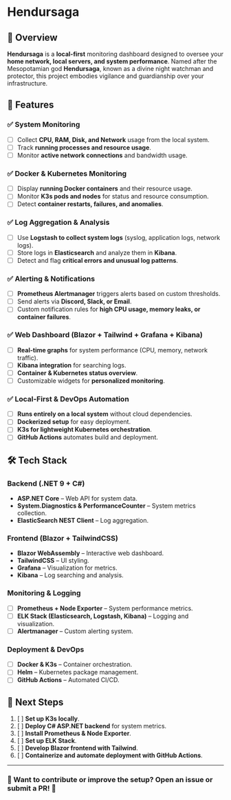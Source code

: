 # Hendursaga

## 📌 Overview
**Hendursaga** is a **local-first** monitoring dashboard designed to oversee your **home network, local servers, and system performance**. Named after the Mesopotamian god **Hendursaga**, known as a divine night watchman and protector, this project embodies vigilance and guardianship over your infrastructure.

## 🚀 Features
### ✅ System Monitoring
- [ ] Collect **CPU, RAM, Disk, and Network** usage from the local system.
- [ ] Track **running processes and resource usage**.
- [ ] Monitor **active network connections** and bandwidth usage.

### ✅ Docker & Kubernetes Monitoring
- [ ] Display **running Docker containers** and their resource usage.
- [ ] Monitor **K3s pods and nodes** for status and resource consumption.
- [ ] Detect **container restarts, failures, and anomalies**.

### ✅ Log Aggregation & Analysis
- [ ] Use **Logstash to collect system logs** (syslog, application logs, network logs).
- [ ] Store logs in **Elasticsearch** and analyze them in **Kibana**.
- [ ] Detect and flag **critical errors and unusual log patterns**.

### ✅ Alerting & Notifications
- [ ] **Prometheus Alertmanager** triggers alerts based on custom thresholds.
- [ ] Send alerts via **Discord, Slack, or Email**.
- [ ] Custom notification rules for **high CPU usage, memory leaks, or container failures**.

### ✅ Web Dashboard (Blazor + Tailwind + Grafana + Kibana)
- [ ] **Real-time graphs** for system performance (CPU, memory, network traffic).
- [ ] **Kibana integration** for searching logs.
- [ ] **Container & Kubernetes status overview**.
- [ ] Customizable widgets for **personalized monitoring**.

### ✅ Local-First & DevOps Automation
- [ ] **Runs entirely on a local system** without cloud dependencies.
- [ ] **Dockerized setup** for easy deployment.
- [ ] **K3s for lightweight Kubernetes orchestration**.
- [ ] **GitHub Actions** automates build and deployment.

## 🛠️ Tech Stack
### **Backend** (.NET 9 + C#)
- **ASP.NET Core** – Web API for system data.
- **System.Diagnostics & PerformanceCounter** – System metrics collection.
- **ElasticSearch NEST Client** – Log aggregation.

### **Frontend** (Blazor + TailwindCSS)
- **Blazor WebAssembly** – Interactive web dashboard.
- **TailwindCSS** – UI styling.
- **Grafana** – Visualization for metrics.
- **Kibana** – Log searching and analysis.

### **Monitoring & Logging**
- [ ] **Prometheus + Node Exporter** – System performance metrics.
- [ ] **ELK Stack (Elasticsearch, Logstash, Kibana)** – Logging and visualization.
- [ ] **Alertmanager** – Custom alerting system.

### **Deployment & DevOps**
- [ ] **Docker & K3s** – Container orchestration.
- [ ] **Helm** – Kubernetes package management.
- [ ] **GitHub Actions** – Automated CI/CD.

## 📌 Next Steps
1. [ ] **Set up K3s locally**.
2. [ ] **Deploy C# ASP.NET backend** for system metrics.
3. [ ] **Install Prometheus & Node Exporter**.
4. [ ] **Set up ELK Stack**.
5. [ ] **Develop Blazor frontend with Tailwind**.
6. [ ] **Containerize and automate deployment with GitHub Actions**.

---

### 📢 Want to contribute or improve the setup? Open an issue or submit a PR! 🚀
